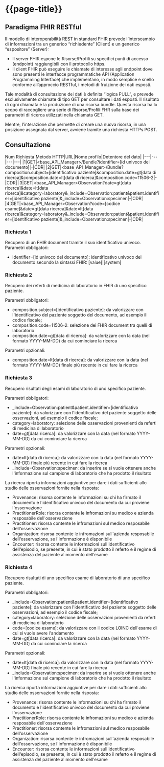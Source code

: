 # {{page-title}}

## Paradigma FHIR RESTful
Il modello di interoperabilità REST in standard FHIR prevede l’interscambio di informazioni tra un generico “richiedente” (Client) e un generico “espositore” (Server): 

- Il server FHIR espone le Risorse/Profili su specifici punti di accesso (endpoint) raggiungibili con il protocollo https. 
- Il client FHIR può eseguire le chiamate di interesse agli endpoint dove sono presenti le interfacce programmatiche API (Application Programming Interface) che implementano, in modo semplice e snello conforme all’approccio RESTful, i metodi di fruizione dei dati esposti. 

Tale modalità di consultazione dei dati è definita “logica PULL”, e prevede esclusivamente chiamate di tipo GET per consultare i dati esposti. Il risultato di ogni chiamata è la produzione di una risorsa bundle. Questa risorsa ha lo scopo di raccogliere una serie di Risorse/Profili FHR sulla base dei parametri di ricerca utilizzati nella chiamata GET. 

Mentre, l'interazione che permette di creare una nuova risorsa, in una posizione assegnata dal server, avviene tramite una richiesta HTTPs POST.

## Consultazione


Num Richiesta|Metodo HTTP|URL|Nome profilo|Detentore del dato|
|---|---|---|---|
|1|GET|<base_API_Manager>/Bundle?identifier=[id univoco del documento]|-|CDR|
|2|GET|<base_API_Manager>/Bundle?composition.subject=[identificativo paziente]&composition.date=gt[data di ricerca]&composition.date=lt[data di ricerca]&composition.code=11506-2|-|CDR|
|3|GET|<base_API_Manager>Observation?date=gt[data ricerca]&date=lt[data ricerca]&category=laboratory&_include=Observation:patient&patient.identifier=[identificativo paziente]&_include=Observation:specimen|-|CDR|
|4|GET|<base_API_Manager>Observation?code=[codice esame]&date=gt[data ricerca]&date=lt[data ricerca]&category=laboratory&_include=Observation:patient&patient.identifier=[identificativo paziente]&_include=Observation:specimen|-|CDR|

### Richiesta 1
Recupero di un FHIR document tramite il suo identificativo univoco.
Parametri obbligatori:
- identifier=[id univoco del documento]: identificativo univoco del documento secondo la sintassi FHIR: \[value\]|\[system\]

### Richiesta 2
Recupero dei referti di medicina di laboratorio in FHIR di uno specifico paziente.

Parametri obbligatori:
- composition.subject=[identificativo paziente]: da valorizzare con l'identificativo del paziente soggetto del documento, ad esempio il codice fiscale;
- composition.code=11506-2: selezione dei FHIR document tra quelli di laboratorio
- composition.date=gt[data di ricerca]: da valorizzare con la data (nel formato YYYY-MM-DD) da cui cominciare la ricerca

Parametri opzionali:
- composition.date=lt[data di ricerca]: da valorizzare con la data (nel formato YYYY-MM-DD) finale più recente in cui fare la ricerca

### Richiesta 3
Recupero risultati degli esami di laboratorio di uno specifico paziente.

Parametri obbligatori:
- _include=Observation:patient&patient.identifier=[identificativo paziente]: da valorizzare con l'identificativo del paziente soggetto delle osservazioni, ad esempio il codice fiscale;
- category=laboratory: selezione delle osservazioni provenienti da referti di medicina di laboratorio
- date=gt[data ricerca]: da valorizzare con la data (nel formato YYYY-MM-DD) da cui cominciare la ricerca

Parametri opzionali:
- date=lt[data di ricerca]: da valorizzare con la data (nel formato YYYY-MM-DD) finale più recente in cui fare la ricerca
- _include=Observation:specimen: da inserire se si vuole ottenere anche l'informazione sul campione di laboratorio che ha prodotto il risultato

La ricerca riporta informazioni aggiuntive per dare i dati sufficienti allo studio delle osservazioni fornite nella risposta:
- Provenance: risorsa contente le informazioni su chi ha firmato il documento e l'identificativo univoco del documento da cui proviene l'osservazione
- PractitionerRole: risorsa contente le infromazioni su medico e azienda resposabile dell'osservazione
- Practitioner: risorsa contente le infromazioni sul medico resposabile dell'osservazione
- Organization: risorsa contente le infromazioni sull'azienda resposabile dell'osservazione, se l'informazione è disponibile
- Encounter: risorsa contente le informazioni sull'identificativo dell'episodio, se presente, in cui è stato prodotto il referto e il regime di assistenza del paziente al momento dell'esame



### Richiesta 4
Recupero risultati di uno specifico esame di laboratorio di uno specifico paziente.

Parametri obbligatori:
- _include=Observation:patient&patient.identifier=[identificativo paziente]: da valorizzare con l'identificativo del paziente soggetto delle osservazioni, ad esempio il codice fiscale;
- category=laboratory: selezione delle osservazioni provenienti da referti di medicina di laboratorio
- code=[codice esame]: da valorizzare con il codice LOINC dell'esame di cui si vuole avere l'andamento
- date=gt[data ricerca]: da valorizzare con la data (nel formato YYYY-MM-DD) da cui cominciare la ricerca

Parametri opzionali:
- date=lt[data di ricerca]: da valorizzare con la data (nel formato YYYY-MM-DD) finale più recente in cui fare la ricerca
- _include=Observation:specimen: da inserire se si vuole ottenere anche l'informazione sul campione di laboratorio che ha prodotto il risultato

La ricerca riporta informazioni aggiuntive per dare i dati sufficienti allo studio delle osservazioni fornite nella risposta:
- Provenance: risorsa contente le informazioni su chi ha firmato il documento e l'identificativo univoco del documento da cui proviene l'osservazione
- PractitionerRole: risorsa contente le infromazioni su medico e azienda resposabile dell'osservazione
- Practitioner: risorsa contente le infromazioni sul medico resposabile dell'osservazione
- Organization: risorsa contente le infromazioni sull'azienda resposabile dell'osservazione, se l'informazione è disponibile
- Encounter: risorsa contente le informazioni sull'identificativo dell'episodio, se presente, in cui è stato prodotto il referto e il regime di assistenza del paziente al momento dell'esame
